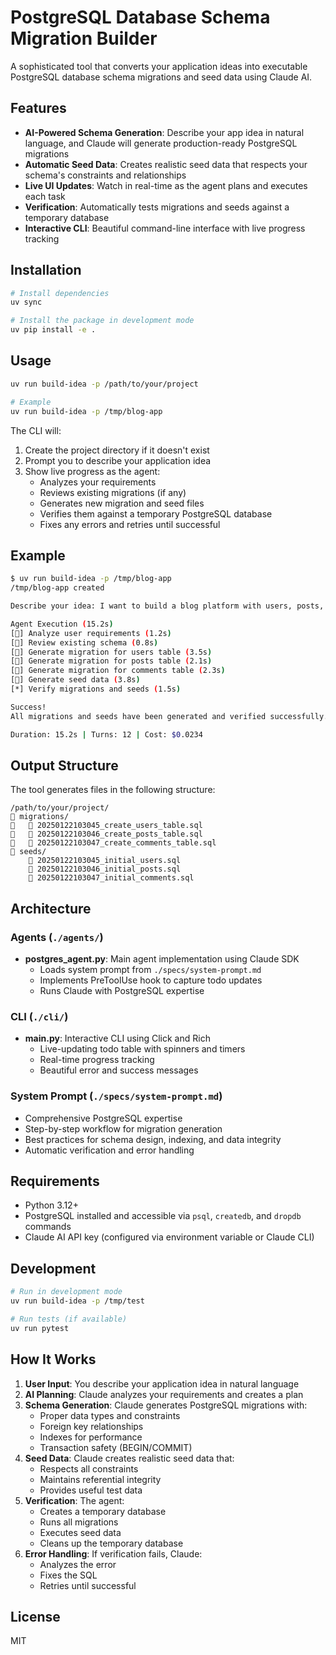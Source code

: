 # PostgreSQL Database Schema Migration Builder

A sophisticated tool that converts your application ideas into executable PostgreSQL database schema migrations and seed data using Claude AI.

## Features

- **AI-Powered Schema Generation**: Describe your app idea in natural language, and Claude will generate production-ready PostgreSQL migrations
- **Automatic Seed Data**: Creates realistic seed data that respects your schema's constraints and relationships
- **Live UI Updates**: Watch in real-time as the agent plans and executes each task
- **Verification**: Automatically tests migrations and seeds against a temporary database
- **Interactive CLI**: Beautiful command-line interface with live progress tracking

## Installation

```bash
# Install dependencies
uv sync

# Install the package in development mode
uv pip install -e .
```

## Usage

```bash
uv run build-idea -p /path/to/your/project

# Example
uv run build-idea -p /tmp/blog-app
```

The CLI will:
1. Create the project directory if it doesn't exist
2. Prompt you to describe your application idea
3. Show live progress as the agent:
   - Analyzes your requirements
   - Reviews existing migrations (if any)
   - Generates new migration and seed files
   - Verifies them against a temporary PostgreSQL database
   - Fixes any errors and retries until successful

## Example

```bash
$ uv run build-idea -p /tmp/blog-app
/tmp/blog-app created

Describe your idea: I want to build a blog platform with users, posts, and comments

Agent Execution (15.2s)
[] Analyze user requirements (1.2s)
[] Review existing schema (0.8s)
[] Generate migration for users table (3.5s)
[] Generate migration for posts table (2.1s)
[] Generate migration for comments table (2.3s)
[] Generate seed data (3.8s)
[*] Verify migrations and seeds (1.5s)

Success!
All migrations and seeds have been generated and verified successfully.

Duration: 15.2s | Turns: 12 | Cost: $0.0234
```

## Output Structure

The tool generates files in the following structure:

```
/path/to/your/project/
   migrations/
      20250122103045_create_users_table.sql
      20250122103046_create_posts_table.sql
      20250122103047_create_comments_table.sql
   seeds/
       20250122103045_initial_users.sql
       20250122103046_initial_posts.sql
       20250122103047_initial_comments.sql
```

## Architecture

### Agents (`./agents/`)
- **postgres_agent.py**: Main agent implementation using Claude SDK
  - Loads system prompt from `./specs/system-prompt.md`
  - Implements PreToolUse hook to capture todo updates
  - Runs Claude with PostgreSQL expertise

### CLI (`./cli/`)
- **main.py**: Interactive CLI using Click and Rich
  - Live-updating todo table with spinners and timers
  - Real-time progress tracking
  - Beautiful error and success messages

### System Prompt (`./specs/system-prompt.md`)
- Comprehensive PostgreSQL expertise
- Step-by-step workflow for migration generation
- Best practices for schema design, indexing, and data integrity
- Automatic verification and error handling

## Requirements

- Python 3.12+
- PostgreSQL installed and accessible via `psql`, `createdb`, and `dropdb` commands
- Claude AI API key (configured via environment variable or Claude CLI)

## Development

```bash
# Run in development mode
uv run build-idea -p /tmp/test

# Run tests (if available)
uv run pytest
```

## How It Works

1. **User Input**: You describe your application idea in natural language
2. **AI Planning**: Claude analyzes your requirements and creates a plan
3. **Schema Generation**: Claude generates PostgreSQL migrations with:
   - Proper data types and constraints
   - Foreign key relationships
   - Indexes for performance
   - Transaction safety (BEGIN/COMMIT)
4. **Seed Data**: Claude creates realistic seed data that:
   - Respects all constraints
   - Maintains referential integrity
   - Provides useful test data
5. **Verification**: The agent:
   - Creates a temporary database
   - Runs all migrations
   - Executes seed data
   - Cleans up the temporary database
6. **Error Handling**: If verification fails, Claude:
   - Analyzes the error
   - Fixes the SQL
   - Retries until successful

## License

MIT
